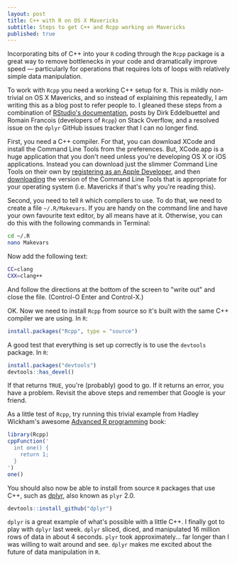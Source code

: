 ```yaml
---
layout: post
title: C++ with R on OS X Mavericks
subtitle: Steps to get C++ and Rcpp working on Mavericks
published: true
---
```


Incorporating bits of C++ into your `R` coding through the `Rcpp` package is a great way to remove bottlenecks in your code and dramatically improve speed — particularly for operations that requires lots of loops with relatively simple data manipulation.

To work with `Rcpp` you need a working C++ setup for `R`. This is mildly non-trivial on OS X Mavericks, and so instead of explaining this repeatedly, I am writing this as a blog post to refer people to. I gleaned these steps from a combination of [RStudio's documentation](http://www.rstudio.com/ide/docs/packages/prerequisites), posts by Dirk Eddelbuettel and Romain Francois (developers of `Rcpp`) on Stack Overflow, and a resolved issue on the `dplyr` GitHub issues tracker that I can no longer find.

First, you need a C++ compiler. For that, you can download XCode and install the Command Line Tools from the preferences. But, XCode.app is a huge application that you don't need unless you're developing OS X or iOS applications. Instead you can download just the slimmer Command Line Tools on their own by [registering as an Apple Developer](https://developer.apple.com/programs/register/), and then [downloading](https://developer.apple.com/downloads/) the version of the Command Line Tools that is appropriate for your operating system (i.e. Mavericks if that's why you're reading this).

Second, you need to tell `R` which compilers to use. To do that, we need to create a file `~/.R/Makevars`. If you are handy on the command line and have your own favourite text editor, by all means have at it. Otherwise, you can do this with the following commands in Terminal:

```sh
cd ~/.R
nano Makevars
```

Now add the following text:

```sh
CC=clang
CXX=clang++
```

And follow the directions at the bottom of the screen to "write out" and close the file. (Control-O Enter and Control-X.)

OK. Now we need to install `Rcpp` from source so it's built with the same C++ compiler we are using. In `R`:

```r
install.packages("Rcpp", type = "source")
```

A good test that everything is set up correctly is to use the `devtools` package. In `R`:

```r
install.packages("devtools")
devtools::has_devel()
```

If that returns `TRUE`, you're (probably) good to go. If it returns an error, you have a problem. Revisit the above steps and remember that Google is your friend.

As a little test of `Rcpp`, try running this trivial example from Hadley Wickham's awesome [Advanced R programming](http://adv-r.had.co.nz/Rcpp.html) book:

```r
library(Rcpp)
cppFunction('
  int one() {
    return 1;
  }
')
one()
```

You should also now be able to install from source `R` packages that use C++, such as [dplyr](https://github.com/hadley/dplyr), also known as `plyr` 2.0.

```r
devtools::install_github("dplyr")
```

`dplyr` is a great example of what's possible with a little C++. I finally got to play with `dplyr` last week. `dplyr` sliced, diced, and manipulated 16 million rows of data in about 4 seconds. `plyr` took approximately... far longer than I was willing to wait around and see. `dplyr` makes me excited about the future of data manipulation in `R`.

